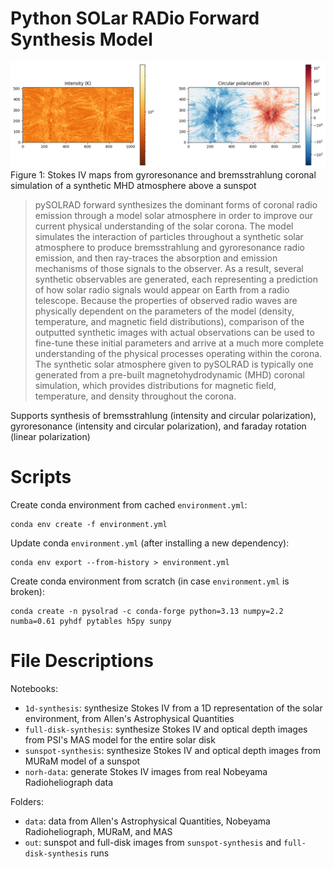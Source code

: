 # Python SOLar RADio Forward Synthesis Model

![](out/s11.png)
Figure 1: Stokes IV maps from gyroresonance and bremsstrahlung coronal simulation of a synthetic MHD atmosphere above a sunspot

> pySOLRAD forward synthesizes the dominant forms of coronal radio emission through a model solar atmosphere in order to improve our current physical understanding of the solar corona. The model simulates the interaction of particles throughout a synthetic solar atmosphere to produce bremsstrahlung and gyroresonance radio emission, and then ray-traces the absorption and emission mechanisms of those signals to the observer. As a result, several synthetic observables are generated, each representing a prediction of how solar radio signals would appear on Earth from a radio telescope. Because the properties of observed radio waves are physically dependent on the parameters of the model (density, temperature, and magnetic field distributions), comparison of the outputted synthetic images with actual observations can be used to fine-tune these initial parameters and arrive at a much more complete understanding of the physical processes operating within the corona. The synthetic solar atmosphere given to pySOLRAD is typically one generated from a pre-built magnetohydrodynamic (MHD) coronal simulation, which provides distributions for magnetic field, temperature, and density throughout the corona.

Supports synthesis of bremsstrahlung (intensity and circular polarization), gyroresonance (intensity and circular polarization), and faraday rotation (linear polarization)

# Scripts
Create conda environment from cached `environment.yml`:
```batch
conda env create -f environment.yml
```

Update conda `environment.yml` (after installing a new dependency):
```batch
conda env export --from-history > environment.yml
```

Create conda environment from scratch (in case `environment.yml` is broken):
```batch
conda create -n pysolrad -c conda-forge python=3.13 numpy=2.2 numba=0.61 pyhdf pytables h5py sunpy
```

# File Descriptions
Notebooks:
* `1d-synthesis`: synthesize Stokes IV from a 1D representation of the solar environment, from Allen's Astrophysical Quantities
* `full-disk-synthesis`: synthesize Stokes IV and optical depth images from PSI's MAS model for the entire solar disk
* `sunspot-synthesis`: synthesize Stokes IV and optical depth images from MURaM model of a sunspot
* `norh-data`: generate Stokes IV images from real Nobeyama Radioheliograph data

Folders:
* `data`: data from Allen's Astrophysical Quantities, Nobeyama Radioheliograph, MURaM, and MAS
* `out`: sunspot and full-disk images from `sunspot-synthesis` and `full-disk-synthesis` runs